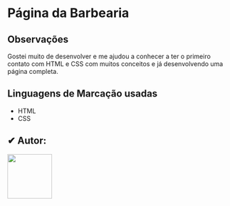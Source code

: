 <h1>Página da Barbearia</h1>

<h2>Observações</h2>
<p>Gostei muito de desenvolver e me ajudou a conhecer a ter o primeiro contato com HTML e CSS com muitos conceitos e já desenvolvendo uma página completa.</p>

## Linguagens de Marcação usadas
- HTML
- CSS

<h2>✔ Autor: </h2>
<img src="https://github.com/kleytoncristovao.png" width="100" height="100">
